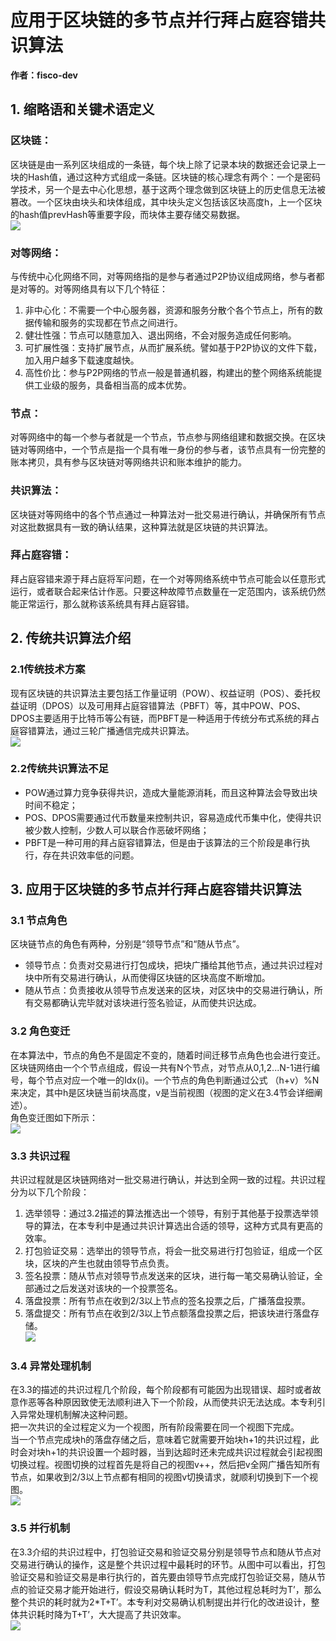 # 应用于区块链的多节点并行拜占庭容错共识算法
**作者：fisco-dev**  

## 1. 缩略语和关键术语定义
### 区块链：  
区块链是由一系列区块组成的一条链，每个块上除了记录本块的数据还会记录上一块的Hash值，通过这种方式组成一条链。区块链的核心理念有两个：一个是密码学技术，另一个是去中心化思想，基于这两个理念做到区块链上的历史信息无法被篡改。一个区块由块头和块体组成，其中块头定义包括该区块高度h，上一个区块的hash值prevHash等重要字段，而块体主要存储交易数据。  
![](./images/blockchain.jpg)  
### 对等网络：
与传统中心化网络不同，对等网络指的是参与者通过P2P协议组成网络，参与者都是对等的。对等网络具有以下几个特征：    
1. 非中心化：不需要一个中心服务器，资源和服务分散个各个节点上，所有的数据传输和服务的实现都在节点之间进行。  
2. 健壮性强：节点可以随意加入、退出网络，不会对服务造成任何影响。  
3. 可扩展性强：支持扩展节点，从而扩展系统。譬如基于P2P协议的文件下载，加入用户越多下载速度越快。  
4. 高性价比：参与P2P网络的节点一般是普通机器，构建出的整个网络系统能提供工业级的服务，具备相当高的成本优势。
### 节点：
对等网络中的每一个参与者就是一个节点，节点参与网络组建和数据交换。在区块链对等网络中，一个节点是指一个具有唯一身份的参与者，该节点具有一份完整的账本拷贝，具有参与区块链对等网络共识和账本维护的能力。
### 共识算法：
区块链对等网络中的各个节点通过一种算法对一批交易进行确认，并确保所有节点对这批数据具有一致的确认结果，这种算法就是区块链的共识算法。
### 拜占庭容错：
拜占庭容错来源于拜占庭将军问题，在一个对等网络系统中节点可能会以任意形式运行，或者联合起来估计作恶。只要这种故障节点数量在一定范围内，该系统仍然能正常运行，那么就称该系统具有拜占庭容错。

## 2. 传统共识算法介绍
### 2.1传统技术方案
现有区块链的共识算法主要包括工作量证明（POW）、权益证明（POS）、委托权益证明（DPOS）以及可用拜占庭容错算法（PBFT）等，其中POW、POS、DPOS主要适用于比特币等公有链，而PBFT是一种适用于传统分布式系统的拜占庭容错算法，通过三轮广播通信完成共识算法。  
 ![](./images/consensus.jpg)
### 2.2传统共识算法不足
- POW通过算力竞争获得共识，造成大量能源消耗，而且这种算法会导致出块时间不稳定；
- POS、DPOS需要通过代币数量来控制共识，容易造成代币集中化，使得共识被少数人控制，少数人可以联合作恶破坏网络；
- PBFT是一种可用的拜占庭容错算法，但是由于该算法的三个阶段是串行执行，存在共识效率低的问题。

## 3. 应用于区块链的多节点并行拜占庭容错共识算法
### 3.1 节点角色
区块链节点的角色有两种，分别是“领导节点”和“随从节点”。
- 领导节点：负责对交易进行打包成块，把块广播给其他节点，通过共识过程对块中所有交易进行确认，从而使得区块链的区块高度不断增加。
- 随从节点：负责接收从领导节点发送来的区块，对区块中的交易进行确认，所有交易都确认完毕就对该块进行签名验证，从而使共识达成。
### 3.2 角色变迁
在本算法中，节点的角色不是固定不变的，随着时间迁移节点角色也会进行变迁。
区块链网络由一个个节点组成，假设一共有N个节点，对节点从0,1,2...N-1进行编号，每个节点对应一个唯一的Idx(i)。一个节点的角色判断通过公式 （h+v）%N 来决定，其中h是区块链当前块高度，v是当前视图（视图的定义在3.4节会详细阐述）。  
角色变迁图如下所示：  
 ![](./images/role.png)
### 3.3 共识过程
共识过程就是区块链网络对一批交易进行确认，并达到全网一致的过程。共识过程分为以下几个阶段：  
1. 选举领导：通过3.2描述的算法推选出一个领导，有别于其他基于投票选举领导的算法，在本专利中是通过共识计算选出合适的领导，这种方式具有更高的效率。  
2. 打包验证交易：选举出的领导节点，将会一批交易进行打包验证，组成一个区块，区块的产生也就由领导节点负责。  
3. 签名投票：随从节点对领导节点发送来的区块，进行每一笔交易确认验证，全部通过之后发送对该块的一个投票签名。  
4. 落盘投票：所有节点在收到2/3以上节点的签名投票之后，广播落盘投票。  
5. 落盘提交：所有节点在收到2/3以上节点额落盘投票之后，把该块进行落盘存储。    
 ![](./images/process.png) 
###  3.4 异常处理机制
在3.3的描述的共识过程几个阶段，每个阶段都有可能因为出现错误、超时或者故意作恶等各种原因致使无法顺利进入下一个阶段，从而使共识无法达成。本专利引入异常处理机制解决这种问题。  
把一次共识的全过程定义为一个视图，所有阶段需要在同一个视图下完成。  
当一个节点完成块h的落盘存储之后，意味着它就需要开始块h+1的共识过程，此时会对块h+1的共识设置一个超时器，当到达超时还未完成共识过程就会引起视图切换过程。视图切换的过程首先是将自己的视图v++，然后把v全网广播告知所有节点，如果收到2/3以上节点都有相同的视图v切换请求，就顺利切换到下一个视图。  
![](./images/error.png)   
### 3.5 并行机制
在3.3介绍的共识过程中，打包验证交易和验证交易分别是领导节点和随从节点对交易进行确认的操作，这是整个共识过程中最耗时的环节。从图中可以看出，打包验证交易和验证交易是串行执行的，首先要由领导节点完成打包验证交易，随从节点的验证交易才能开始进行，假设交易确认耗时为T，其他过程总耗时为T’，那么整个共识的耗时就为2*T+T’。本专利对交易确认机制提出并行化的改进设计，整体共识耗时降为T+T’，大大提高了共识效率。  
![](./images/parallel.png)  
